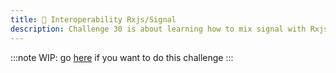 ```yaml
---
title: 🔴 Interoperability Rxjs/Signal
description: Challenge 30 is about learning how to mix signal with Rxjs
---
```


:::note
WIP: go [here](https://github.com/tomalaforge/angular-challenges/blob/main/apps/interop-rxjs-signal/README.md) if you want to do this challenge
:::
